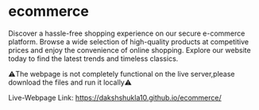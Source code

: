 # ecommerce
Discover a hassle-free shopping experience on our secure e-commerce platform. Browse a wide selection of high-quality products at competitive prices and enjoy the convenience of online shopping. Explore our website today to find the latest trends and timeless classics.

⚠️The webpage is not completely functional on the live server,please download the files and run it locally⚠️

Live-Webpage Link:
https://dakshshukla10.github.io/ecommerce/
